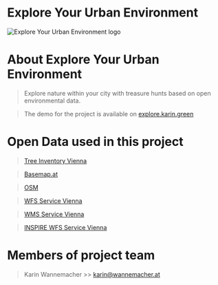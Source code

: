 # Explore Your Urban Environment
![Explore Your Urban Environment logo](http://explore.karin.green/images/logo_on_light.png)
# About Explore Your Urban Environment
> Explore nature within your city with treasure hunts based on open environmental data.

> The demo for the project is available on [explore.karin.green](https://explore.karin.green)
# Open Data used in this project
> [Tree Inventory Vienna](https://www.data.gv.at/katalog/dataset/c91a4635-8b7d-43fe-9b27-d95dec8392a7)

> [Basemap.at](http://www.basemap.at)

> [OSM](http://http://www.openstreetmap.org/)

> [WFS Service Vienna](https://www.data.gv.at/katalog/dataset/45a55c97-2122-42a6-823d-f374f1a8bd48)

> [WMS Service Vienna](https://www.data.gv.at/katalog/dataset/e257875b-1424-4709-84e9-5ddd8c43ce41)

> [INSPIRE WFS Service Vienna](https://www.wien.gv.at/inspire/wms/?service=WMS&version=1.3.0&request=GetCapabilities)

# Members of project team
> Karin Wannemacher >> <karin@wannemacher.at>
